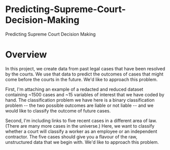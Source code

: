 # Predicting-Supreme-Court-Decision-Making
Predicting Supreme Court Decision Making

# Overview
In this project, we create data from past legal cases that have been resolved by the courts. We use that data to predict the outcomes of cases that might come before the courts in the future. We'd like to approach this problem.

First, I'm attaching an example of a redacted and reduced dataset containing ~1500 cases and ~15 variables of interest that we have coded by hand. The classification problem we have here is a binary classification problem -- the two possible outcomes are liable or not liable -- and we would like to classify the outcome of future cases.

Second, I'm including links to five recent cases in a different area of law. (There are many more cases in the universe.) Here, we want to classify whether a court will classify a worker as an employee or an independent contractor. The five cases should give you a flavour of the raw, unstructured data that we begin with. We'd like to approach this problem.
